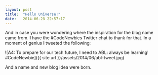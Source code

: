 ```yaml
---
layout: post
title:  "Hello Universe!"
date:   2014-06-28 22:57:17
---
```


And in case you were wondering where the inspiration for the blog name came from. I have the #CodeNewbies Twitter chat to thank for that. In a moment of genius I tweeted the following:

![A4: To prepare for our tech future, I need to ABL: always be learning! #CodeNewbie]({{ site.url }}/assets/2014/06/abl-tweet.jpg)

And a name and new blog idea were born.